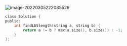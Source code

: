 ![image-20220305222035529](C:\Users\24\AppData\Roaming\Typora\typora-user-images\image-20220305222035529.png)

```c
class Solution {
public:
    int findLUSlength(string a, string b) {
        return a != b ? max(a.size(), b.size()) : -1;
    }
};


```

